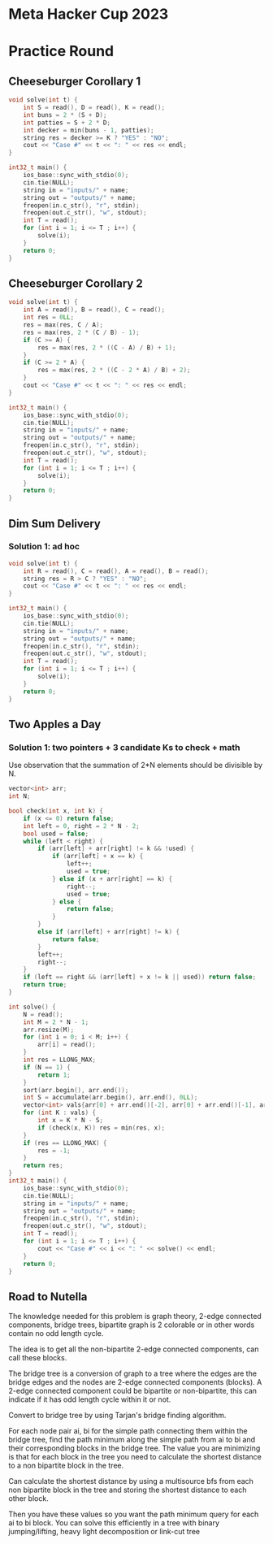 # Meta Hacker Cup 2023

# Practice Round

## Cheeseburger Corollary 1

```cpp
void solve(int t) {
    int S = read(), D = read(), K = read();
    int buns = 2 * (S + D);
    int patties = S + 2 * D;
    int decker = min(buns - 1, patties);
    string res = decker >= K ? "YES" : "NO";
    cout << "Case #" << t << ": " << res << endl;
}

int32_t main() {
	ios_base::sync_with_stdio(0);
    cin.tie(NULL);
    string in = "inputs/" + name;
    string out = "outputs/" + name;
    freopen(in.c_str(), "r", stdin);
    freopen(out.c_str(), "w", stdout);
    int T = read();
    for (int i = 1; i <= T ; i++) {
        solve(i);
    }
    return 0;
}
```

## Cheeseburger Corollary 2

```cpp
void solve(int t) {
    int A = read(), B = read(), C = read();
    int res = 0LL;
    res = max(res, C / A);
    res = max(res, 2 * (C / B) - 1);
    if (C >= A) {
        res = max(res, 2 * ((C - A) / B) + 1);
    }
    if (C >= 2 * A) {
        res = max(res, 2 * ((C - 2 * A) / B) + 2);
    }
    cout << "Case #" << t << ": " << res << endl;
}

int32_t main() {
	ios_base::sync_with_stdio(0);
    cin.tie(NULL);
    string in = "inputs/" + name;
    string out = "outputs/" + name;
    freopen(in.c_str(), "r", stdin);
    freopen(out.c_str(), "w", stdout);
    int T = read();
    for (int i = 1; i <= T ; i++) {
        solve(i);
    }
    return 0;
}

```

## Dim Sum Delivery

### Solution 1:  ad hoc

```cpp
void solve(int t) {
    int R = read(), C = read(), A = read(), B = read();
    string res = R > C ? "YES" : "NO";
    cout << "Case #" << t << ": " << res << endl;
}

int32_t main() {
	ios_base::sync_with_stdio(0);
    cin.tie(NULL);
    string in = "inputs/" + name;
    string out = "outputs/" + name;
    freopen(in.c_str(), "r", stdin);
    freopen(out.c_str(), "w", stdout);
    int T = read();
    for (int i = 1; i <= T ; i++) {
        solve(i);
    }
    return 0;
}
```

## Two Apples a Day

### Solution 1:  two pointers + 3 candidate Ks to check + math 

Use observation that the summation of 2*N elements should be divisible by N.

```cpp
vector<int> arr;
int N;

bool check(int x, int k) {
    if (x <= 0) return false;
    int left = 0, right = 2 * N - 2;
    bool used = false;
    while (left < right) {
        if (arr[left] + arr[right] != k && !used) {
            if (arr[left] + x == k) {
                left++;
                used = true;
            } else if (x + arr[right] == k) {
                right--;
                used = true;
            } else {
                return false;
            }
        }
        else if (arr[left] + arr[right] != k) {
            return false;
        }
        left++;
        right--;
    }
    if (left == right && (arr[left] + x != k || used)) return false;
    return true;
}

int solve() {
    N = read();
    int M = 2 * N - 1;
    arr.resize(M);
    for (int i = 0; i < M; i++) {
        arr[i] = read();
    }
    int res = LLONG_MAX;
    if (N == 1) {
        return 1;
    }
    sort(arr.begin(), arr.end());
    int S = accumulate(arr.begin(), arr.end(), 0LL);
    vector<int> vals{arr[0] + arr.end()[-2], arr[0] + arr.end()[-1], arr[1] + arr.end()[-1]};
    for (int K : vals) {
        int x = K * N - S;
        if (check(x, K)) res = min(res, x);
    }
    if (res == LLONG_MAX) {
        res = -1;
    }
    return res;
}
int32_t main() {
	ios_base::sync_with_stdio(0);
    cin.tie(NULL);
    string in = "inputs/" + name;
    string out = "outputs/" + name;
    freopen(in.c_str(), "r", stdin);
    freopen(out.c_str(), "w", stdout);
    int T = read();
    for (int i = 1; i <= T ; i++) {
        cout << "Case #" << i << ": " << solve() << endl;
    }
    return 0;
}
```

## Road to Nutella

The knowledge needed for this problem is graph theory, 2-edge connected components, bridge trees, bipartite graph is 2 colorable or in other words contain no odd length cycle. 

The idea is to get all the non-bipartite 2-edge connected components, can call these blocks.  

The bridge tree is a conversion of graph to a tree where the edges are the bridge edges and the nodes are 2-edge connected components (blocks).  A 2-edge connected component could be bipartite or non-bipartite, this can indicate if it has odd length cycle within it or not.  

Convert to bridge tree by using Tarjan's bridge finding algorithm.

For each node pair ai, bi for the simple path connecting them within the bridge tree, find the path minimum along the simple path from ai to bi and their corresponding blocks in the bridge tree. The value you are minimizing is that for each block in the tree you need to calculate the shortest distance to a non bipartite block in the tree.  

Can calculate the shortest distance by using a multisource bfs from each non bipartite block in the tree and storing the shortest distance to each other block. 

Then you have these values so you want the path minimum query for each ai to bi block.  You can solve this efficiently in a tree with binary jumping/lifting, heavy light decomposition or link-cut tree

```py

```